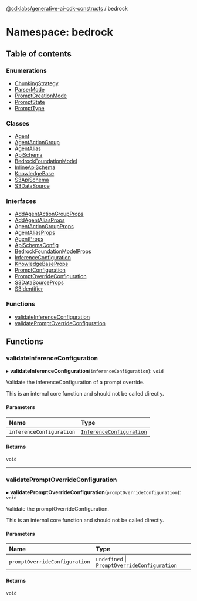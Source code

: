 [@cdklabs/generative-ai-cdk-constructs](../README.md) / bedrock

# Namespace: bedrock

## Table of contents

### Enumerations

- [ChunkingStrategy](../enums/bedrock.ChunkingStrategy.md)
- [ParserMode](../enums/bedrock.ParserMode.md)
- [PromptCreationMode](../enums/bedrock.PromptCreationMode.md)
- [PromptState](../enums/bedrock.PromptState.md)
- [PromptType](../enums/bedrock.PromptType.md)

### Classes

- [Agent](../classes/bedrock.Agent.md)
- [AgentActionGroup](../classes/bedrock.AgentActionGroup.md)
- [AgentAlias](../classes/bedrock.AgentAlias.md)
- [ApiSchema](../classes/bedrock.ApiSchema.md)
- [BedrockFoundationModel](../classes/bedrock.BedrockFoundationModel.md)
- [InlineApiSchema](../classes/bedrock.InlineApiSchema.md)
- [KnowledgeBase](../classes/bedrock.KnowledgeBase.md)
- [S3ApiSchema](../classes/bedrock.S3ApiSchema.md)
- [S3DataSource](../classes/bedrock.S3DataSource.md)

### Interfaces

- [AddAgentActionGroupProps](../interfaces/bedrock.AddAgentActionGroupProps.md)
- [AddAgentAliasProps](../interfaces/bedrock.AddAgentAliasProps.md)
- [AgentActionGroupProps](../interfaces/bedrock.AgentActionGroupProps.md)
- [AgentAliasProps](../interfaces/bedrock.AgentAliasProps.md)
- [AgentProps](../interfaces/bedrock.AgentProps.md)
- [ApiSchemaConfig](../interfaces/bedrock.ApiSchemaConfig.md)
- [BedrockFoundationModelProps](../interfaces/bedrock.BedrockFoundationModelProps.md)
- [InferenceConfiguration](../interfaces/bedrock.InferenceConfiguration.md)
- [KnowledgeBaseProps](../interfaces/bedrock.KnowledgeBaseProps.md)
- [PromptConfiguration](../interfaces/bedrock.PromptConfiguration.md)
- [PromptOverrideConfiguration](../interfaces/bedrock.PromptOverrideConfiguration.md)
- [S3DataSourceProps](../interfaces/bedrock.S3DataSourceProps.md)
- [S3Identifier](../interfaces/bedrock.S3Identifier.md)

### Functions

- [validateInferenceConfiguration](bedrock.md#validateinferenceconfiguration)
- [validatePromptOverrideConfiguration](bedrock.md#validatepromptoverrideconfiguration)

## Functions

### validateInferenceConfiguration

▸ **validateInferenceConfiguration**(`inferenceConfiguration`): `void`

Validate the inferenceConfiguration of a prompt override.

 This is an internal core function and should not be called directly.

#### Parameters

| Name | Type |
| :------ | :------ |
| `inferenceConfiguration` | [`InferenceConfiguration`](../interfaces/bedrock.InferenceConfiguration.md) |

#### Returns

`void`

___

### validatePromptOverrideConfiguration

▸ **validatePromptOverrideConfiguration**(`promptOverrideConfiguration`): `void`

Validate the promptOverrideConfiguration.

 This is an internal core function and should not be called directly.

#### Parameters

| Name | Type |
| :------ | :------ |
| `promptOverrideConfiguration` | `undefined` \| [`PromptOverrideConfiguration`](../interfaces/bedrock.PromptOverrideConfiguration.md) |

#### Returns

`void`
